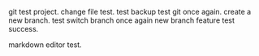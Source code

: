 git test project.
change file test.
test backup
test git once again.
create a new branch.
test switch branch once again
new branch feature test success.

markdown editor test.

